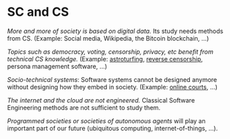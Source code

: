 # SC and CS

*More and more of society is based on digital data.* Its study needs methods from CS. (Example: Social media, Wikipedia, the Bitcoin blockchain, ...)

*Topics such as democracy, voting, censorship, privacy, etc benefit from technical CS knowledge.* (Example: [astroturfing](http://www.theguardian.com/environment/georgemonbiot/2011/feb/23/need-to-protect-internet-from-astroturfing), [reverse censorship](http://gking.harvard.edu/50c), persona management software, ...)

*Socio-technical systems*: Software systems cannot be designed anymore without designing how they embed in society.  (Example: [online courts](http://www.legalfutures.co.uk/latest-news/briggs-lays-out-vision-for-lawyer-free-online-courts), ...)

*The internet and the cloud are not engineered.* Classical Software Engineering methods are not sufficient to study them.

*Programmed societies or societies of autonomous agents* will play an important part of our future (ubiquitous computing, internet-of-things, ...).
